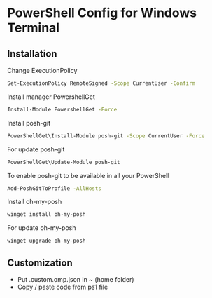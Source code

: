 # PowerShell Config for Windows Terminal

## Installation

Change ExecutionPolicy
```sh
Set-ExecutionPolicy RemoteSigned -Scope CurrentUser -Confirm
```
Install manager PowershellGet
```sh
Install-Module PowershellGet -Force
```

Install posh-git
```sh
PowerShellGet\Install-Module posh-git -Scope CurrentUser -Force
```

For update posh-git
```sh
PowerShellGet\Update-Module posh-git
```

To enable posh-git to be available in all your PowerShell
```sh
Add-PoshGitToProfile -AllHosts
```

Install oh-my-posh
```sh
winget install oh-my-posh
```

For update oh-my-posh
```sh
winget upgrade oh-my-posh
```

## Customization
- Put .custom.omp.json in ~ (home folder)
- Copy / paste code from ps1 file


